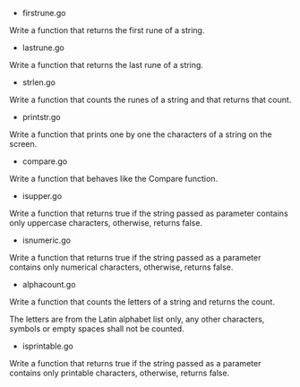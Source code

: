 - firstrune.go

Write a function that returns the first rune of a string.

- lastrune.go

Write a function that returns the last rune of a string.

- strlen.go

Write a function that counts the runes of a string and that returns that count.

- printstr.go

Write a function that prints one by one the characters of a string on the screen.

- compare.go

Write a function that behaves like the Compare function.

- isupper.go

Write a function that returns true if the string passed as parameter contains only uppercase characters, otherwise, returns false.

- isnumeric.go

Write a function that returns true if the string passed as a parameter contains only numerical characters, otherwise, returns false.

- alphacount.go

Write a function that counts the letters of a string and returns the count.

The letters are from the Latin alphabet list only, any other characters, symbols or empty spaces shall not be counted.

- isprintable.go

Write a function that returns true if the string passed as a parameter contains only printable characters, otherwise, returns false.